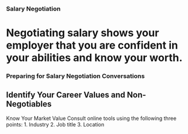 ### Salary Negotiation

# Negotiating salary shows your employer that you are confident in your abilities and know your worth.

### Preparing for Salary Negotiation Conversations
## Identify Your Career Values and Non-Negotiables

Know Your Market Value
    Consult online tools using the following three points:
        1. Industry
        2. Job title
        3. Location

        
